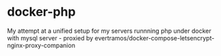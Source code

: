 # docker-php
My attempt at a unified setup for my servers runnning php under docker with mysql server - proxied by evertramos/docker-compose-letsencrypt-nginx-proxy-companion

